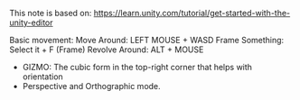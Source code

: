 This note is based on: https://learn.unity.com/tutorial/get-started-with-the-unity-editor

Basic movement:
	Move Around: LEFT MOUSE + WASD
	Frame Something: Select it + F (Frame)
	Revolve Around: ALT + MOUSE

- GIZMO: The cubic form in the top-right corner that helps with orientation
- Perspective and Orthographic mode.

